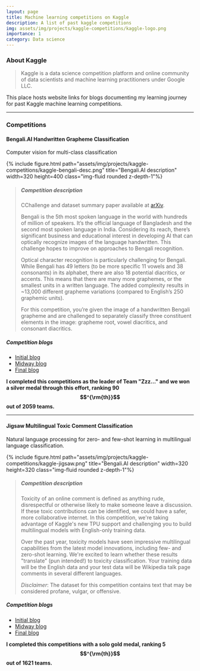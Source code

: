 ```yaml
---
layout: page
title: Machine learning competitions on Kaggle
description: A list of past kaggle competitions
img: assets/img/projects/kaggle-competitions/kaggle-logo.png
importance: 1
category: Data science
---
```


### **About Kaggle**

>Kaggle is a data science competition platform and online community of
data scientists and machine learning practitioners under Google LLC.

This place hosts website links for blogs documenting my learning journey for past Kaggle machine learning competitions.

---

### **Competitions**

#### Bengali.AI Handwritten Grapheme Classification
Computer vision for multi-class classification

<div class="row justify-content-sm-center">
        {% include figure.html path="assets/img/projects/kaggle-competitions/kaggle-bengali-desc.png" title="Bengali.AI description" width=320 height=400 class="img-fluid rounded z-depth-1"%}
</div>

> ##### **Competition description**
>CChallenge and dataset summary paper available at <a href="https://arxiv.org/abs/2010.00170">arXiv</a>.
>
>Bengali is the 5th most spoken language in the world with hundreds of million of speakers. It’s the official language of Bangladesh and the second most spoken language in India. Considering its reach, there’s significant business and educational interest in developing AI that can optically recognize images of the language handwritten. This challenge hopes to improve on approaches to Bengali recognition.
>
>Optical character recognition is particularly challenging for Bengali. While Bengali has 49 letters (to be more specific 11 vowels and 38 consonants) in its alphabet, there are also 18 potential diacritics, or accents. This means that there are many more graphemes, or the smallest units in a written language. The added complexity results in ~13,000 different grapheme variations (compared to English’s 250 graphemic units).
>
>For this competition, you’re given the image of a handwritten Bengali grapheme and are challenged to separately classify three constituent elements in the image: grapheme root, vowel diacritics, and consonant diacritics.


##### Competition blogs

- [Initial blog](https://cengc13.github.io/website/kaggle/2020/02/18/kaggle-bengali.html)
- [Midway blog](https://cengc13.github.io/website/kaggle/2020/02/25/kaggle-bengali.html)
- [Final blog](https://cengc13.github.io/website/kaggle/2020/03/03/kaggle-bengali.html)

**I completed this competitions as the leader of Team "Zzz..." and we won a silver medal through this effort, ranking 90$$^{\rm{th}}$$ out of 2059 teams.**

---

#### Jigsaw Multilingual Toxic Comment Classification
Natural language processing for zero- and few-shot learning in multilingual language classification.

<div class="row justify-content-sm-center">
        {% include figure.html path="assets/img/projects/kaggle-competitions/kaggle-jigsaw.png" title="Bengali.AI description" width=320 height=320 class="img-fluid rounded z-depth-1"%}
</div>



> ##### **Competition description**
>
>Toxicity of an online comment is defined as anything rude, disrespectful or otherwise likely to make someone leave a discussion. If these toxic contributions can be identified, we could have a safer, more collaborative internet.
>In this competition, we're taking advantage of Kaggle's new TPU support and challenging you to build multilingual models with English-only training data.
>
>Over the past year, toxicity models have seen impressive multilingual capabilities from the latest model innovations, including few- and zero-shot learning. We're excited to learn whether these results "translate" (pun intended!) to toxicity classification. Your training data will be the English data and your test data will be Wikipedia talk page comments in several different languages.
>
>*Disclaimer*: The dataset for this competition contains text that may be considered profane, vulgar, or offensive.


##### Competition blogs

- [Initial blog](https://cengc13.github.io/website/kaggle/2020/04/12/kaggle-jigsaw-start-blog.html)
- [Midway blog](https://cengc13.github.io/website/kaggle/2020/04/26/kaggle-jigsaw-midway-blog.html)
- [Final blog](https://cengc13.github.io/website/kaggle/2020/05/08/kaggle-jigsaw-final-blog.html)

**I completed this competitions with a solo gold medal, ranking 5$$^{\rm{th}}$$ out of 1621 teams.**